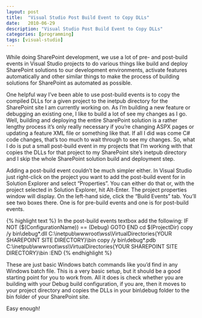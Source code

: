 ```yaml
---
layout: post
title:  "Visual Studio Post Build Event to Copy DLLs"
date:   2010-06-29
description: "Visual Studio Post Build Event to Copy DLLs"
categories: [programming]
tags: [visual-studio]
---
```

While doing SharePoint development, we use a lot of pre- and post-build events in Visual Studio projects to do various things like build and deploy SharePoint solutions to our development environments, activate features automatically and other similar things to make the process of building solutions for SharePoint as automated as possible.

One helpful way I’ve been able to use post-build events is to copy the compiled DLLs for a given project to the inetpub directory for the SharePoint site I am currently working on. As I’m building a new feature or debugging an existing one, I like to build a lot of see my changes as I go. Well, building and deploying the entire SharePoint solution is a rather lengthy process it’s only really necessary if you’re changing ASPX pages or updating a feature XML file or something like that. If all I did was come C# code changes, that’s too much to wait through to see my changes. So, what I do is put a small post-build event in my projects that I’m working with that copies the DLLs for that project to my SharePoint site’s inetpub directory and I skip the whole SharePoint solution build and deployment step.

Adding a post-build event couldn’t be much simpler either. In Visual Studio just right-click on the project you want to add the post-build event for in Solution Explorer and select “Properties”. You can either do that or, with the project selected in Solution Explorer, hit Alt-Enter. The project properties window will display. On the left-hand side, click the “Build Events” tab. You’ll see two boxes there. One is for pre-build events and one is for post-build events.

{% highlight text %}
In the post-build events textbox add the following:
IF NOT ($(ConfigurationName)) == (Debug) GOTO END
cd $(ProjectDir)
copy /y bin\debug\*.dll C:\inetpub\wwwroot\wss\VirtualDirectories\{YOUR SHAREPOINT SITE DIRECTORY}\bin
copy /y bin\debug\*.pdb C:\inetpub\wwwroot\wss\VirtualDirectories\{YOUR SHAREPOINT SITE DIRECTORY}\bin
:END
{% endhighlight %}

These are just basic Windows batch commands like you’d find in any Windows batch file. This is a very basic setup, but it should be a good starting point for you to work from. All it does is check whether you are building with your Debug build configuration, if you are, then it moves to your project directory and copies the DLLs in your bin\debug folder to the bin folder of your SharePoint site.

Easy enough!
